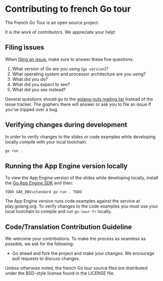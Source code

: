 # Contributing to french Go tour

The French Go Tour is an open source project.

It is the work of contributors. We appreciate your help!


## Filing issues

When [filing an issue](https://github.com/dupoxy/go-tour-fr/issues/new), make sure to answer these five questions:

1. What version of Go are you using (`go version`)?
2. What operating system and processor architecture are you using?
3. What did you do?
4. What did you expect to see?
5. What did you see instead?

General questions should go to the [golang-nuts mailing list](https://groups.google.com/group/golang-nuts) instead of the issue tracker.
The gophers there will answer or ask you to file an issue if you've tripped over a bug.

## Verifying changes during development

In order to verify changes to the slides or code examples while developing
locally compile with your local toolchain:

```sh
go run .
```

## Running the App Engine version locally

To view the App Engine version of the slides while developing locally, install
the [Go App Engine SDK](https://cloud.google.com/appengine/downloads?hl=fr)
and then:

```
TODO GAE_ENV=standard go run . TODO
```

The App Engine version runs code examples against the service at play.golang.org.
To verify changes to the code examples you must use your local toolchain to compile
and run `go-tour-fr` locally.

## Code/Translation Contribution Guideline

We welcome your contributions. 
To make the process as seamless as possible, we ask for the following:

* Go ahead and fork the project and make your changes. We encourage pull requests to discuss changes.

Unless otherwise noted, the french Go tour source files are distributed under
the BSD-style license found in the LICENSE file.

